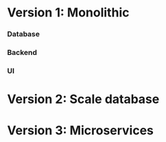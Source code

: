 # Version 1: Monolithic
### Database
### Backend
### UI
### 

# Version 2: Scale database
# Version 3: Microservices